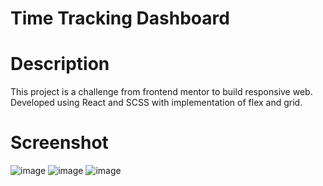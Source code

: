# Time Tracking Dashboard
# Description
This project is a challenge from frontend mentor to build responsive web. Developed using React and SCSS with implementation of flex and grid.

# Screenshot
![image](https://user-images.githubusercontent.com/90978711/137938376-c08ba725-47ed-46af-9847-e699eecab14c.png)
![image](https://user-images.githubusercontent.com/90978711/137938518-7b361d88-47a0-47f2-aadd-65a139b0e08d.png)
![image](https://user-images.githubusercontent.com/90978711/137938569-3756d097-ecb3-4c81-afd4-22bd5cef8bd5.png)

